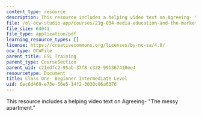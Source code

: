 ```yaml
---
content_type: resource
description: This resource includes a helping video text on Agreeing- "The messy apartment."
file: /ol-ocw-studio-app/courses/21g-034-media-education-and-the-marketplace-fall-2005/6ec6d469e73e56e514f23030c06a637d_MIT21G_034F05_beg_int.pdf
file_size: 64041
file_type: application/pdf
learning_resource_types: []
license: https://creativecommons.org/licenses/by-nc-sa/4.0/
ocw_type: OCWFile
parent_title: ESL Training
parent_type: CourseSection
parent_uid: c21edfc2-95ab-37f8-c322-991367410ee4
resourcetype: Document
title: Class One- Beginner Intermediate Level
uid: 6ec6d469-e73e-56e5-14f2-3030c06a637d
---
```

This resource includes a helping video text on Agreeing- "The messy apartment."